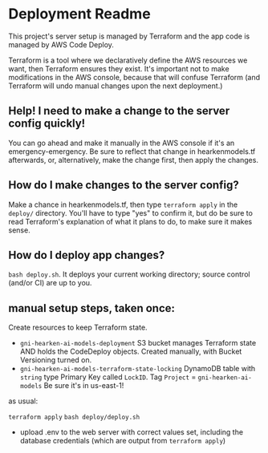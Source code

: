 # Deployment Readme

This project's server setup is managed by Terraform and the app code is managed by AWS Code Deploy.

Terraform is a tool where we declaratively define the AWS resources we want, then Terraform ensures they exist. It's important not to make modifications in the AWS console, because that will confuse Terraform (and Terraform will undo manual changes upon the next deployment.)

## Help! I need to make a change to the server config quickly!

You can go ahead and make it manually in the AWS console if it's an emergency-emergency. Be sure to reflect that change in hearkenmodels.tf afterwards, or, alternatively, make the change first, then apply the changes.

## How do I make changes to the server config?

Make a chance in hearkenmodels.tf, then type `terraform apply` in the `deploy/` directory. You'll have to type "yes" to confirm it, but do be sure to read Terraform's explanation of what it plans to do, to make sure it makes sense.

## How do I deploy app changes?

`bash deploy.sh`. It deploys your current working directory; source control (and/or CI) are up to you.

## manual setup steps, taken once:

Create resources to keep Terraform state.

- `gni-hearken-ai-models-deployment` S3 bucket manages Terraform state AND holds the CodeDeploy objects. Created manually, with Bucket Versioning turned on.
- `gni-hearken-ai-models-terraform-state-locking` DynamoDB table with `string` type Primary Key called `LockID`. Tag `Project` = `gni-hearken-ai-models` Be sure it's in us-east-1!

as usual:

`terraform apply`
`bash deploy/deploy.sh` 

- upload .env to the web server with correct values set, including the database credentials (which are output from `terraform apply`)